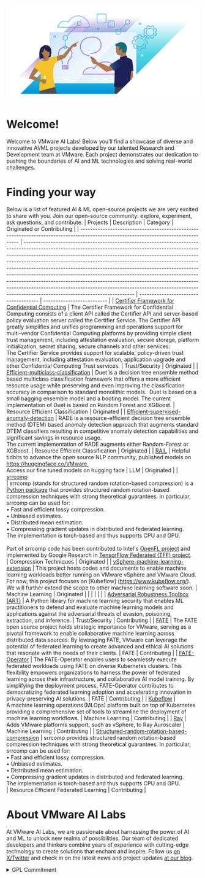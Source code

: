 ![VMware Collaboration Image](profile/image1.jpg)

# Welcome!

Welcome to VMware AI Labs! Below you’ll find a showcase of diverse and innovative AI/ML projects developed by our talented Research and Development team at VMware. Each project demonstrates our dedication to pushing the boundaries of AI and ML technologies and solving real-world challenges.

# Finding your way

Below is a list of featured AI & ML open-source projects we are very excited to share with you.  Join our open-source community: explore, experiment, ask questions, and contribute. 
| Projects                                                                                                                            | Description                                                                                                                                                                                                                                                                                                                                                                                                                                                                                                                                                                                                                                                                                   | Category                              | Originated or Contributing |
| ----------------------------------------------------------------------------------------------------------------------------------- | --------------------------------------------------------------------------------------------------------------------------------------------------------------------------------------------------------------------------------------------------------------------------------------------------------------------------------------------------------------------------------------------------------------------------------------------------------------------------------------------------------------------------------------------------------------------------------------------------------------------------------------------------------------------------------------------- | ------------------------------------- | -------------------------- |
| [Certifier Framework for Confidential Computing](https://github.com/vmware-research/certifier-framework-for-confidential-computing) | The Certifier Framework for Confidential Computing consists of a client API called the Certifier API and server-based policy evaluation server called the Certifier Service. The Certifier API greatly simplifies and unifies programming and operations support for multi-vendor Confidential Computing platforms by providing simple client trust management, including attestation evaluation, secure storage, platform initialization, secret sharing, secure channels and other services.<br>The Certifier Service provides support for scalable, policy-driven trust management, including attestation evaluation, application upgrade and other Confidential Computing Trust services. | Trust/Security                        | Originated                 |
| [Efficient-multiclass-classification](https://github.com/vmware-samples/efficient-multiclass-classification)                        | Duet is a decision tree ensemble method based multiclass classification framework that offers a more efficient resource usage while preserving and even improving the classification accuracy in comparison to standard monolithic models.  Duet is based on a small bagging ensemble model and a booting model. The current implementation of Duet is based on Random Forest and XGBoost.                                                                                                                                                                                                                                                                                                    | Resource Efficient Classification     | Originated                 |
| [Efficient-supervised-anomaly-detection](https://github.com/vmware-labs/efficient-supervised-anomaly-detection)                     | RADE is a resource-efficient decision tree ensemble method (DTEM) based anomaly detection approach that augments standard DTEM classifiers resulting in competitive anomaly detection capabilities and significant savings in resource usage.<br>The current implementation of RADE augments either Random-Forest or XGBoost.                                                                                                                                                                                                                                                                                                                                                                 | Resource Efficient Classification     | Originated                 |
| [RAIL](https://github.com/vmware-labs/research-and-development-artificial-intelligence-lab)                                         | Helpful tidbits to advance the open source NLP community, published models on https://huggingface.co/VMware <br>Access our fine tuned models on hugging face                                                                                                                                                                                                                                                                                                                                                                                                                                                                                                                                  | LLM                                   | Originated                 |
| [srrcomp<br>](https://pypi.org/project/srrcomp/)                                                                                    | srrcomp (stands for structured random rotation-based compression) is a [Python package](https://pypi.org/project/srrcomp/) that provides structured random rotation-based compression techniques with strong theoretical guarantees. In particular, srrcomp can be used for:<br>• Fast and efficient lossy compression.<br>• Unbiased estimates.<br>• Distributed mean estimation.<br>• Compressing gradient updates in distributed and federated learning.<br>The implementation is torch-based and thus supports CPU and GPU.<br><br>Part of srrcomp code has been contributed to Intel's [OpenFL project](https://github.com/securefederatedai/openfl/pull/527) and implemented by Google Research in [TensorFlow Federated (TFF) project](https://github.com/google-research/federated/blob/1b31b846609dd4ee35580db64089fde450aa9bf3/compressed_communication/aggregators/comparison_methods/drive.py).<br>                                           | Compression Techniques                | Originated                 |
| [vSphere-machine-learning-extension](https://github.com/vmware/vSphere-machine-learning-extension)                                  | This project hosts codes and documents to enable machine learning workloads better running on VMware vSphere and VMware Cloud. For now, this project focuses on [Kubeflow] (https://www.kubeflow.org/). We will further extend the scope to other machine learning software soon.                                                                                                                                                                                                                                                                                                                                                                                                             | Machine Learning                      | Originated                 |
|                                                                                                                                     |                                                                                                                                                                                                                                                                                                                                                                                                                                                                                                                                                                                                                                                                                               |                                       |                            |
| [Adversarial Robustness Toolbox (ART)](https://adversarial-robustness-toolbox.readthedocs.io/en/latest/)                            | A Python library for machine learning security that enables ML practitioners to defend and evaluate machine learning models and applications against the adversarial threats of evasion, poisoning, extraction, and inference.                                                                                                                                                                                                                                                                                                                                                                                                                                                                | Trust/Security                        | Contributing               |
| [FATE](https://github.com/FederatedAI/FATE)                                                                                         | The FATE open source project holds strategic importance for VMware, serving as a pivotal framework to enable collaborative machine learning across distributed data sources. By leveraging FATE, VMware can leverage the potential of federated learning to create advanced and ethical AI solutions that resonate with the needs of their clients.                                                                                                                                                                                                                                                                                                                                           | FATE                                  | Contributing               |
| [FATE-Operator](https://github.com/kubeflow/fate-operator)                                                                          | The FATE-Operator enables users to seamlessly execute federated workloads using FATE on diverse Kubernetes clusters. This flexibility empowers organizations to harness the power of federated learning across their infrastructure, and collaborative AI model training. By simplifying the deployment process, FATE-Operator contributes to democratizing federated learning adoption and accelerating innovation in privacy-preserving AI solutions.                                                                                                                                                                                                                                       | FATE                                  | Contributing               |
| [Kubeflow](https://www.kubeflow.org/)                                                                                               | A machine learning operations (MLOps) platform built on top of Kubernetes providing a comprehensive set of tools to streamline the deployment of machine learning workflows.                                                                                                                                                                                                                                                                                                                                                                                                                                                                                                                  | Machine Learning                      | Contributing               |
| [Ray](https://github.com/ray-project/ray/commit/4428a3ff8dbb74d29ea25f3b41fe8e5b881a049f)                                           | Adds VMware platforms support, such as vSphere, to Ray Auroscaler                                                                                                                                                                                                                                                                                                                                                                                                                                                                                                                                                                                                                             | Machine Learning                      | Contributing               |
| [Structured-random-rotation-based-compression](https://github.com/shayvar/structured-random-rotation-based-compression)             | srrcomp provides structured random rotation-based compression techniques with strong theoretical guarantees. In particular, srrcomp can be used for:<br>• Fast and efficient lossy compression.<br>• Unbiased estimates.<br>• Distributed mean estimation.<br>• Compressing gradient updates in distributed and federated learning.<br>The implementation is torch-based and thus supports CPU and GPU.<br>                                                                                                                                                                                                                                                                                   | Resource Efficient Federated Learning | Contributing               |
# About VMware AI Labs

At VMware AI Labs, we are passionate about harnessing the power of AI and ML to unlock new realms of possibilities. Our team of dedicated developers and thinkers combine years of experience with cutting-edge technology to create solutions that enchant and inspire.
Follow us [on X/Twitter](https://twitter.com/vmwocto) and check in on the latest news and project updates [at our blog](https://octo.vmware.com/). 

<details>
<summary>GPL Commitment</summary>
<br>
Before filing or continuing to prosecute any legal proceeding or claim (other than a Defensive Action) arising from termination of a Covered License, VMware commits to extend to the person or entity ("you") accused of violating the Covered License the following provisions regarding cure and reinstatement, taken from GPL version 3. As used here, the term 'this License' refers to the specific Covered License being enforced.<br>
<br>
However, if you cease all violation of this License, then your license from a particular copyright holder is reinstated (a) provisionally, unless and until the copyright holder explicitly and finally terminates your license, and (b) permanently, if the copyright holder fails to notify you of the violation by some reasonable means prior to 60 days after the cessation.<br>
<br>
Moreover, your license from a particular copyright holder is reinstated permanently if the copyright holder notifies you of the violation by some reasonable means, this is the first time you have received notice of violation of this License (for any work) from that copyright holder, and you cure the violation prior to 30 days after your receipt of the notice.<br>
<br>
VMware intends this Commitment to be irrevocable, and binding and enforceable.
<br>
  
## Definitions
  
<br>
'Covered License' means the GNU General Public License, version 2 (GPLv2), the GNU Lesser General Public License, version 2.1 (LGPLv2.1), or the GNU Library General Public License, version 2 (LGPLv2), all as published by the Free Software Foundation.<br>
<br>
'Defensive Action' means a legal proceeding or claim that VMware brings against you in response to a prior proceeding or claim initiated by you or your affiliate.
</details>
